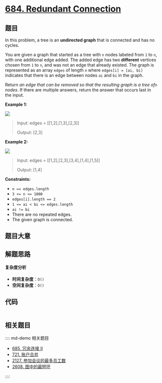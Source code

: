 # [684. Redundant Connection](https://leetcode.com/problems/redundant-connection/)

## 题目

In this problem, a tree is an **undirected graph** that is connected and has
no cycles.

You are given a graph that started as a tree with `n` nodes labeled from `1`
to `n`, with one additional edge added. The added edge has two **different**
vertices chosen from `1` to `n`, and was not an edge that already existed. The
graph is represented as an array `edges` of length `n` where `edges[i] = [ai,
bi]` indicates that there is an edge between nodes `ai` and `bi` in the graph.

Return _an edge that can be removed so that the resulting graph is a tree
of_`n` _nodes_. If there are multiple answers, return the answer that occurs
last in the input.

**Example 1:**

![](https://assets.leetcode.com/uploads/2021/05/02/reduntant1-1-graph.jpg)

> Input: edges = [[1,2],[1,3],[2,3]]
>
> Output: [2,3]

**Example 2:**

![](https://assets.leetcode.com/uploads/2021/05/02/reduntant1-2-graph.jpg)

> Input: edges = [[1,2],[2,3],[3,4],[1,4],[1,5]]
>
> Output: [1,4]

**Constraints:**

- `n == edges.length`
- `3 <= n <= 1000`
- `edges[i].length == 2`
- `1 <= ai < bi <= edges.length`
- `ai != bi`
- There are no repeated edges.
- The given graph is connected.

## 题目大意

## 解题思路

#### 复杂度分析

- **时间复杂度**：`O()`
- **空间复杂度**：`O()`

## 代码

```javascript

```

## 相关题目

:::: md-demo 相关题目

- [685. 冗余连接 II](https://leetcode.com/problems/redundant-connection-ii)
- [721. 账户合并](https://leetcode.com/problems/accounts-merge)
- [2127. 参加会议的最多员工数](https://leetcode.com/problems/maximum-employees-to-be-invited-to-a-meeting)
- [2608. 图中的最短环](https://leetcode.com/problems/shortest-cycle-in-a-graph)

::::

